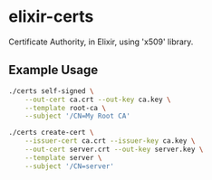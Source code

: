 # elixir-certs

Certificate Authority, in Elixir, using 'x509' library.

## Example Usage

```bash
./certs self-signed \
    --out-cert ca.crt --out-key ca.key \
    --template root-ca \
    --subject '/CN=My Root CA'

./certs create-cert \
    --issuer-cert ca.crt --issuer-key ca.key \
    --out-cert server.crt --out-key server.key \
    --template server \
    --subject '/CN=server'
```
